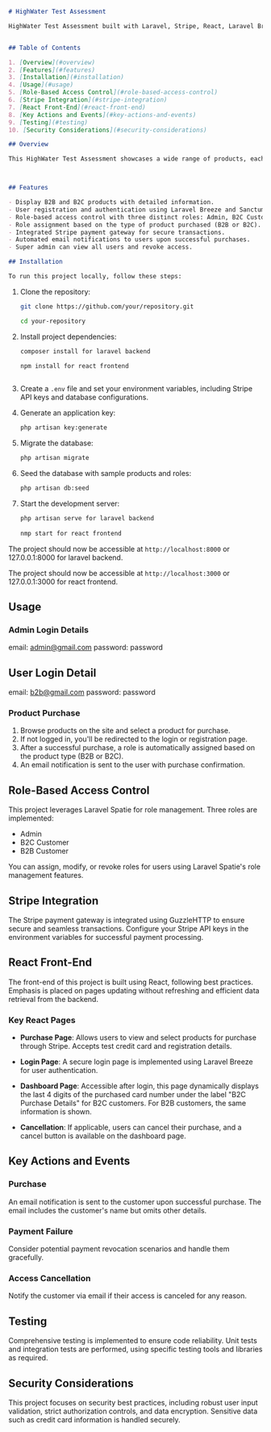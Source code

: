 ```markdown
# HighWater Test Assessment

HighWater Test Assessment built with Laravel, Stripe, React, Laravel Breeze, and Laravel Sanctum, featuring role-based access control and email notifications.


## Table of Contents

1. [Overview](#overview)
2. [Features](#features)
3. [Installation](#installation)
4. [Usage](#usage)
5. [Role-Based Access Control](#role-based-access-control)
6. [Stripe Integration](#stripe-integration)
7. [React Front-End](#react-front-end)
8. [Key Actions and Events](#key-actions-and-events)
9. [Testing](#testing)
10. [Security Considerations](#security-considerations)

## Overview

This HighWater Test Assessment showcases a wide range of products, each categorized as either B2B (Business-to-Business) or B2C (Business-to-Consumer). Users can explore and purchase products with seamless authentication, role assignment, and payment processing. The platform utilizes Laravel Breeze for user authentication and Laravel Sanctum for API protection.



## Features

- Display B2B and B2C products with detailed information.
- User registration and authentication using Laravel Breeze and Sanctum.
- Role-based access control with three distinct roles: Admin, B2C Customer, and B2B Customer.
- Role assignment based on the type of product purchased (B2B or B2C).
- Integrated Stripe payment gateway for secure transactions.
- Automated email notifications to users upon successful purchases.
- Super admin can view all users and revoke access.

## Installation

To run this project locally, follow these steps:


   ```

1. Clone the repository:

   ```bash
   git clone https://github.com/your/repository.git

   cd your-repository

   ```

2. Install project dependencies:

   ```bash
   composer install for laravel backend
   
   npm install for react frontend
  
   ```

3. Create a `.env` file and set your environment variables, including Stripe API keys and database configurations.

4. Generate an application key:

   ```bash
   php artisan key:generate
   ```

5. Migrate the database:

   ```bash
   php artisan migrate
   ```

6. Seed the database with sample products and roles:

   ```bash
   php artisan db:seed
   ```

7. Start the development server:

   ```bash
   php artisan serve for laravel backend
    
   nmp start for react frontend
   ```

The project should now be accessible at `http://localhost:8000` or 127.0.0.1:8000 for laravel backend.

The project should now be accessible at `http://localhost:3000` or 127.0.0.1:3000 for react frontend.

## Usage

### Admin Login Details
email: admin@gmail.com
password: password

## User Login Detail
email: b2b@gmail.com
password: password

### Product Purchase

1. Browse products on the site and select a product for purchase.
2. If not logged in, you'll be redirected to the login or registration page.
3. After a successful purchase, a role is automatically assigned based on the product type (B2B or B2C).
4. An email notification is sent to the user with purchase confirmation.

## Role-Based Access Control

This project leverages Laravel Spatie for role management. Three roles are implemented:

- Admin
- B2C Customer
- B2B Customer

You can assign, modify, or revoke roles for users using Laravel Spatie's role management features.

## Stripe Integration

The Stripe payment gateway is integrated using GuzzleHTTP to ensure secure and seamless transactions. Configure your Stripe API keys in the environment variables for successful payment processing.

## React Front-End

The front-end of this project is built using React, following best practices. Emphasis is placed on pages updating without refreshing and efficient data retrieval from the backend.

### Key React Pages

- **Purchase Page**: Allows users to view and select products for purchase through Stripe. Accepts test credit card and registration details.

- **Login Page**: A secure login page is implemented using Laravel Breeze for user authentication.

- **Dashboard Page**: Accessible after login, this page dynamically displays the last 4 digits of the purchased card number under the label "B2C Purchase Details" for B2C customers. For B2B customers, the same information is shown.

- **Cancellation**: If applicable, users can cancel their purchase, and a cancel button is available on the dashboard page.

## Key Actions and Events

### Purchase

An email notification is sent to the customer upon successful purchase. The email includes the customer's name but omits other details.

### Payment Failure

Consider potential payment revocation scenarios and handle them gracefully.

### Access Cancellation

Notify the customer via email if their access is canceled for any reason.

## Testing

Comprehensive testing is implemented to ensure code reliability. Unit tests and integration tests are performed, using specific testing tools and libraries as required.

## Security Considerations

This project focuses on security best practices, including robust user input validation, strict authorization controls, and data encryption. Sensitive data such as credit card information is handled securely.


